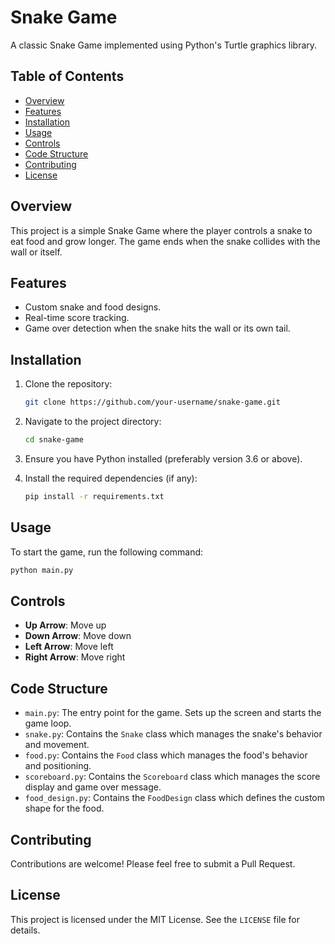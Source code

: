 # Snake Game

A classic Snake Game implemented using Python's Turtle graphics library.

## Table of Contents

- [Overview](#overview)
- [Features](#features)
- [Installation](#installation)
- [Usage](#usage)
- [Controls](#controls)
- [Code Structure](#code-structure)
- [Contributing](#contributing)
- [License](#license)

## Overview

This project is a simple Snake Game where the player controls a snake to eat food and grow longer. The game ends when the snake collides with the wall or itself.

## Features

- Custom snake and food designs.
- Real-time score tracking.
- Game over detection when the snake hits the wall or its own tail.

## Installation

1. Clone the repository:
    ```sh
    git clone https://github.com/your-username/snake-game.git
    ```

2. Navigate to the project directory:
    ```sh
    cd snake-game
    ```

3. Ensure you have Python installed (preferably version 3.6 or above).

4. Install the required dependencies (if any):
    ```sh
    pip install -r requirements.txt
    ```

## Usage

To start the game, run the following command:
```sh
python main.py
```

## Controls

- **Up Arrow**: Move up
- **Down Arrow**: Move down
- **Left Arrow**: Move left
- **Right Arrow**: Move right

## Code Structure

- `main.py`: The entry point for the game. Sets up the screen and starts the game loop.
- `snake.py`: Contains the `Snake` class which manages the snake's behavior and movement.
- `food.py`: Contains the `Food` class which manages the food's behavior and positioning.
- `scoreboard.py`: Contains the `Scoreboard` class which manages the score display and game over message.
- `food_design.py`: Contains the `FoodDesign` class which defines the custom shape for the food.

## Contributing

Contributions are welcome! Please feel free to submit a Pull Request.

## License

This project is licensed under the MIT License. See the `LICENSE` file for details.
